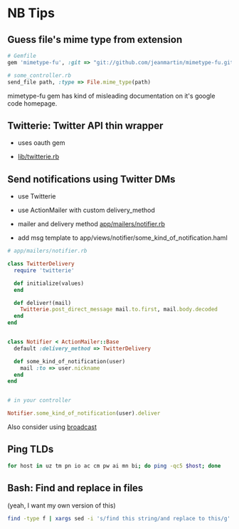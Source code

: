 NB Tips
=======


Guess file's mime type from extension
-------------------------------------

```ruby
# Gemfile
gem 'mimetype-fu', :git => "git://github.com/jeanmartin/mimetype-fu.git", :require => 'mimetype_fu'

# some_controller.rb
send_file path, :type => File.mime_type(path)
```

mimetype-fu gem has kind of misleading documentation on it's google
code homepage.


Twitterie: Twitter API thin wrapper
-----------------------------------

* uses oauth gem

* [lib/twitterie.rb](https://github.com/tepoga/nb_tips/blob/master/lib/twitterie.rb)


Send notifications using Twitter DMs
------------------------------------

* use Twitterie
* use ActionMailer with custom delivery_method

* mailer and delivery method [app/mailers/notifier.rb](https://github.com/tepoga/nb_tips/blob/master/app/mailers/notifier.rb)
* add msg template to app/views/notifier/some_kind_of_notification.haml

```ruby
# app/mailers/notifier.rb

class TwitterDelivery
  require 'twitterie'

  def initialize(values)
  end

  def deliver!(mail)
    Twitterie.post_direct_message mail.to.first, mail.body.decoded
  end
end


class Notifier < ActionMailer::Base
  default :delivery_method => TwitterDelivery

  def some_kind_of_notification(user)
    mail :to => user.nickname
  end
end


# in your controller

Notifier.some_kind_of_notification(user).deliver
```

Also consider using [broadcast](https://github.com/futuresimple/broadcast)


Ping TLDs
---------

```bash
for host in uz tm pn io ac cm pw ai mn bi; do ping -qc5 $host; done
```


Bash: Find and replace in files
-------------------------------

(yeah, I want my own version of this)

```bash
find -type f | xargs sed -i 's/find this string/and replace to this/g'
```

